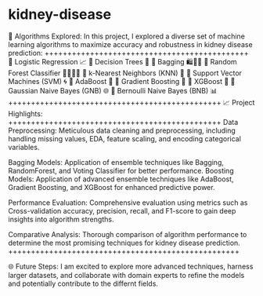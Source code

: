 # kidney-disease
🧠 Algorithms Explored:
In this project, I explored a diverse set of machine learning algorithms to maximize accuracy and robustness in kidney disease prediction:
+++++++++++++++++++++++++++++++++++++++++++++
📌 Logistic Regression 📈
📌 Decision Trees 🌳
📌 Bagging 🛍💼👜
📌 Random Forest Classifier 🌲🌲🌲🌲
📌 k-Nearest Neighbors (KNN) 👥
📌 Support Vector Machines (SVM) 🌀
📌 AdaBoost 🚀
📌 Gradient Boosting 🚀
📌 XGBoost 🚀
📌 Gaussian Naive Bayes (GNB) 🌐
📌 Bernoulli Naive Bayes (BNB) 📊
+++++++++++++++++++++++++++++++++++++++++++++++
📈 Project Highlights:
+++++++++++++++++++++++++++++++++++++++++++++++
Data Preprocessing: Meticulous data cleaning and preprocessing, including handling missing values, EDA, feature scaling, and encoding categorical variables.

Bagging Models: Application of ensemble techniques like Bagging, RandomForest, and Voting Classifier for better performance.
Boosting Models: Application of advanced ensemble techniques like AdaBoost,  Gradient Boosting, and XGBoost for enhanced predictive power.

Performance Evaluation: Comprehensive evaluation using metrics such as Cross-validation accuracy, precision, recall, and F1-score to gain deep insights into algorithm strengths.

Comparative Analysis: Thorough comparison of algorithm performance to determine the most promising techniques for kidney disease prediction.
+++++++++++++++++++++++++++++++++++++++++++++++++++

🌐 Future Steps:
 I am excited to explore more advanced techniques, harness larger datasets, and collaborate with domain experts to refine the models and potentially contribute to the differnt fields.

















